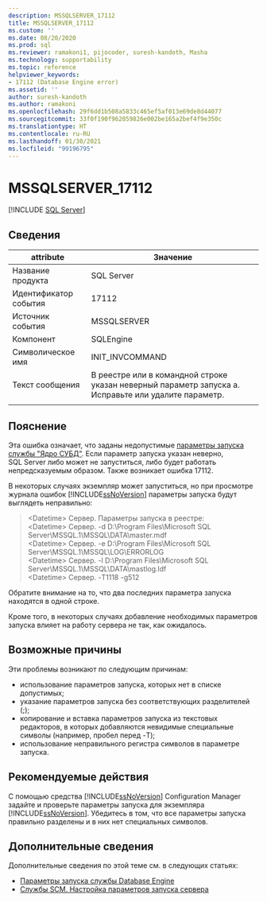 ```yaml
---
description: MSSQLSERVER_17112
title: MSSQLSERVER_17112
ms.custom: ''
ms.date: 08/20/2020
ms.prod: sql
ms.reviewer: ramakoni1, pijocoder, suresh-kandoth, Masha
ms.technology: supportability
ms.topic: reference
helpviewer_keywords:
- 17112 (Database Engine error)
ms.assetid: ''
author: suresh-kandoth
ms.author: ramakoni
ms.openlocfilehash: 29f6dd1b508a5833c465ef5af013e69de8d44077
ms.sourcegitcommit: 33f0f190f962059826e002be165a2bef4f9e350c
ms.translationtype: HT
ms.contentlocale: ru-RU
ms.lasthandoff: 01/30/2021
ms.locfileid: "99196795"
---
```

# <a name="mssqlserver_17112"></a>MSSQLSERVER_17112
 [!INCLUDE [SQL Server](../../includes/applies-to-version/sqlserver.md)]

## <a name="details"></a>Сведения

|attribute|Значение|
|---|---|
|Название продукта|SQL Server|
|Идентификатор события|17112|
|Источник события|MSSQLSERVER|
|Компонент|SQLEngine|
|Символическое имя|INIT_INVCOMMAND|
|Текст сообщения|В реестре или в командной строке указан неверный параметр запуска a. Исправьте или удалите параметр.|
||

## <a name="explanation"></a>Пояснение

Эта ошибка означает, что заданы недопустимые [параметры запуска службы "Ядро СУБД"](../../database-engine/configure-windows/database-engine-service-startup-options.md). Если параметр запуска указан неверно, SQL Server либо может не запуститься, либо будет работать непредсказуемым образом. Также возникает ошибка 17112.

В некоторых случаях экземпляр может запуститься, но при просмотре журнала ошибок [!INCLUDE[ssNoVersion](../../includes/ssnoversion-md.md)] параметры запуска будут выглядеть неправильно:

> \<Datetime> Сервер. Параметры запуска в реестре:  
\<Datetime> Сервер. -d D:\Program Files\Microsoft SQL Server\MSSQL.1\MSSQL\DATA\master.mdf  
\<Datetime> Сервер. -e D:\Program Files\Microsoft SQL Server\MSSQL.1\MSSQL\LOG\ERRORLOG  
\<Datetime> Сервер. -l D:\Program Files\Microsoft SQL Server\MSSQL.1\MSSQL\DATA\mastlog.ldf  
\<Datetime> Сервер. -T1118 -g512

Обратите внимание на то, что два последних параметра запуска находятся в одной строке.

Кроме того, в некоторых случаях добавление необходимых параметров запуска влияет на работу сервера не так, как ожидалось.

## <a name="possible-causes"></a>Возможные причины

Эти проблемы возникают по следующим причинам:

- использование параметров запуска, которых нет в списке допустимых;
- указание параметров запуска без соответствующих разделителей (;);
- копирование и вставка параметров запуска из текстовых редакторов, в которых добавляются невидимые специальные символы (например, пробел перед -T);
- использование неправильного регистра символов в параметре запуска.

## <a name="user-action"></a>Рекомендуемые действия

С помощью средства [!INCLUDE[ssNoVersion](../../includes/ssnoversion-md.md)] Configuration Manager задайте и проверьте параметры запуска для экземпляра [!INCLUDE[ssNoVersion](../../includes/ssnoversion-md.md)]. Убедитесь в том, что все параметры запуска правильно разделены и в них нет специальных символов.

## <a name="more-information"></a>Дополнительные сведения

Дополнительные сведения по этой теме см. в следующих статьях:

- [Параметры запуска службы Database Engine](../../database-engine/configure-windows/database-engine-service-startup-options.md)
- [Службы SCM. Настройка параметров запуска сервера](../../database-engine/configure-windows/scm-services-configure-server-startup-options.md)